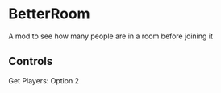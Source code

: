 # BetterRoom
A mod to see how many people are in a room before joining it

## Controls
Get Players: Option 2